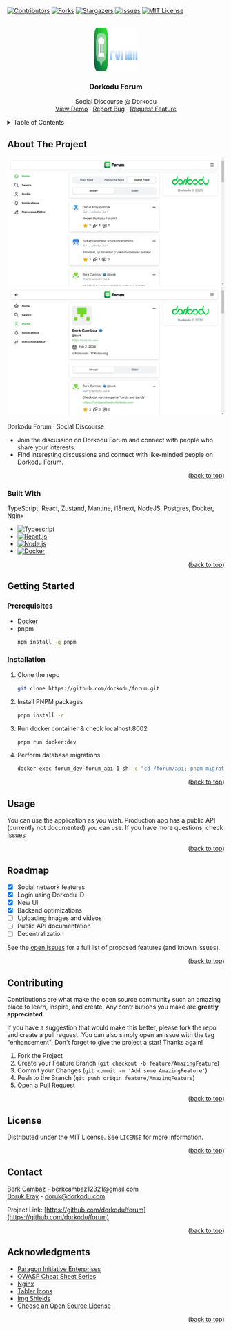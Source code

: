 <a name="readme-top"></a>



<!-- PROJECT SHIELDS -->
[![Contributors][contributors-shield]][contributors-url]
[![Forks][forks-shield]][forks-url]
[![Stargazers][stars-shield]][stars-url]
[![Issues][issues-shield]][issues-url]
[![MIT License][license-shield]][license-url]



<!-- PROJECT LOGO -->
<br />
<div align="center">
  <a href="https://github.com/dorkodu/forum">
    <img src="web/src/assets/forum_brand-light.svg" alt="Logo" width="100" height="100">
  </a>

  <h3 align="center">Dorkodu Forum</h3>

  <p align="center">
    Social Discourse @ Dorkodu
    <br />
    <a href="https://forum.dorkodu.com">View Demo</a>
    ·
    <a href="https://github.com/dorkodu/forum/issues">Report Bug</a>
    ·
    <a href="https://github.com/dorkodu/forum/issues">Request Feature</a>
  </p>
</div>



<!-- TABLE OF CONTENTS -->
<details>
  <summary>Table of Contents</summary>
  <ol>
    <li>
      <a href="#about-the-project">About The Project</a>
      <ul>
        <li><a href="#built-with">Built With</a></li>
      </ul>
    </li>
    <li>
      <a href="#getting-started">Getting Started</a>
      <ul>
        <li><a href="#prerequisites">Prerequisites</a></li>
        <li><a href="#installation">Installation</a></li>
      </ul>
    </li>
    <li><a href="#usage">Usage</a></li>
    <li><a href="#roadmap">Roadmap</a></li>
    <li><a href="#contributing">Contributing</a></li>
    <li><a href="#license">License</a></li>
    <li><a href="#contact">Contact</a></li>
    <li><a href="#acknowledgments">Acknowledgments</a></li>
  </ol>
</details>



<!-- ABOUT THE PROJECT -->
## About The Project

[![Dorkodu Forum Home Screen Shot][product-screenshot-home]](https://forum.dorkodu.com)
[![Dorkodu Forum Profile Screen Shot][product-screenshot-profile]](https://forum.dorkodu.com)

Dorkodu Forum · Social Discourse

* Join the discussion on Dorkodu Forum and connect with people who share your interests.
* Find interesting discussions and connect with like-minded people on Dorkodu Forum.

<p align="right">(<a href="#readme-top">back to top</a>)</p>



### Built With

TypeScript, React, Zustand, Mantine, i18next, NodeJS, Postgres, Docker, Nginx

* [![Typescript][Typescript]][Typescript-url]
* [![React.js][React.js]][React-url]
* [![Node.js][Node.js]][Node-url]
* [![Docker][Docker]][Docker-url]

<p align="right">(<a href="#readme-top">back to top</a>)</p>



<!-- GETTING STARTED -->
## Getting Started

### Prerequisites

* [Docker](https://docker.com)
* pnpm
  ```sh
  npm install -g pnpm
  ```
  

### Installation

1. Clone the repo
   ```sh
   git clone https://github.com/dorkodu/forum.git
   ```
2. Install PNPM packages
   ```sh
   pnpm install -r
   ```
3. Run docker container & check localhost:8002
   ```sh
   pnpm run docker:dev
   ```
4. Perform database migrations
   ```sh
   docker exec forum_dev-forum_api-1 sh -c "cd /forum/api; pnpm migrate:dev:latest; exit"
   ```

<p align="right">(<a href="#readme-top">back to top</a>)</p>



<!-- USAGE EXAMPLES -->
## Usage

You can use the application as you wish. Production app has a public API (currently not documented) you can use.
If you have more questions, check [Issues](https://github.com/dorkodu/forum/issues)

<p align="right">(<a href="#readme-top">back to top</a>)</p>



<!-- ROADMAP -->
## Roadmap

- [x] Social network features
- [x] Login using Dorkodu ID
- [x] New UI
- [x] Backend optimizations
- [ ] Uploading images and videos
- [ ] Public API documentation
- [ ] Decentralization

See the [open issues](https://github.com/dorkodu/forum/issues) for a full list of proposed features (and known issues).

<p align="right">(<a href="#readme-top">back to top</a>)</p>



<!-- CONTRIBUTING -->
## Contributing

Contributions are what make the open source community such an amazing place to learn, inspire, and create. Any contributions you make are **greatly appreciated**.

If you have a suggestion that would make this better, please fork the repo and create a pull request. You can also simply open an issue with the tag "enhancement".
Don't forget to give the project a star! Thanks again!

1. Fork the Project
2. Create your Feature Branch (`git checkout -b feature/AmazingFeature`)
3. Commit your Changes (`git commit -m 'Add some AmazingFeature'`)
4. Push to the Branch (`git push origin feature/AmazingFeature`)
5. Open a Pull Request

<p align="right">(<a href="#readme-top">back to top</a>)</p>



<!-- LICENSE -->
## License

Distributed under the MIT License. See `LICENSE` for more information.

<p align="right">(<a href="#readme-top">back to top</a>)</p>



<!-- CONTACT -->
## Contact

[Berk Cambaz](https://linkedin.com/in/berkcambaz) - berkcambaz12321@gmail.com
<br />
[Doruk Eray](https://linkedin.com/in/dorukeray) - doruk@dorkodu.com

Project Link: [https://github.com/dorkodu/forum](https://github.com/dorkodu/forum)

<p align="right">(<a href="#readme-top">back to top</a>)</p>



<!-- ACKNOWLEDGMENTS -->
## Acknowledgments

* [Paragon Initiative Enterprises](https://paragonie.com/blog/2015/04/secure-authentication-php-with-long-term-persistence)
* [OWASP Cheat Sheet Series](https://cheatsheetseries.owasp.org/)
* [Nginx](https://www.nginx.com/blog/mitigating-ddos-attacks-with-nginx-and-nginx-plus/)
* [Tabler Icons](https://tabler-icons.io)
* [Img Shields](https://shields.io)
* [Choose an Open Source License](https://choosealicense.com)

<p align="right">(<a href="#readme-top">back to top</a>)</p>



<!-- MARKDOWN LINKS & IMAGES -->
[contributors-shield]: https://img.shields.io/github/contributors/dorkodu/forum.svg?style=for-the-badge
[contributors-url]: https://github.com/dorkodu/forum/graphs/contributors

[forks-shield]: https://img.shields.io/github/forks/dorkodu/forum.svg?style=for-the-badge
[forks-url]: https://github.com/dorkodu/forum/network/members

[stars-shield]: https://img.shields.io/github/stars/dorkodu/forum.svg?style=for-the-badge
[stars-url]: https://github.com/dorkodu/forum/stargazers

[issues-shield]: https://img.shields.io/github/issues/dorkodu/forum.svg?style=for-the-badge
[issues-url]: https://github.com/dorkodu/forum/issues

[license-shield]: https://img.shields.io/github/license/dorkodu/forum.svg?style=for-the-badge
[license-url]: https://github.com/dorkodu/forum/blob/master/LICENSE.txt

[product-screenshot-home]: www/forum.dorkodu.com_home.png
[product-screenshot-profile]: www/forum.dorkodu.com_profile.png

[Typescript]: 	https://img.shields.io/badge/TypeScript-007ACC?style=for-the-badge&logo=typescript&logoColor=white
[Typescript-url]: https://typescriptlang.org

[React.js]: https://img.shields.io/badge/React-20232A?style=for-the-badge&logo=react&logoColor=61DAFB
[React-url]: https://reactjs.org

[Node.js]: https://img.shields.io/badge/Node.js-43853D?style=for-the-badge&logo=node.js&logoColor=white
[Node-url]: https://nodejs.org

[Docker]: https://img.shields.io/badge/Docker-2496ED?style=for-the-badge&logo=docker&logoColor=white
[Docker-url]: https://www.docker.com/